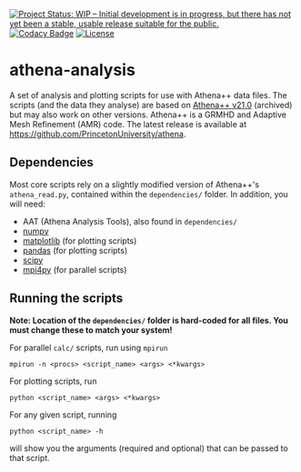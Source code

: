 [![Project Status: WIP – Initial development is in progress, but there has not yet been a stable, usable release suitable for the public.](https://www.repostatus.org/badges/latest/wip.svg)](https://www.repostatus.org/#wip)
[![Codacy Badge](https://app.codacy.com/project/badge/Grade/fa3ffef347fd481bb44b5a1f6c1042e9)](https://www.codacy.com/gh/paytonrodman/athena-analysis/dashboard?utm_source=github.com&amp;utm_medium=referral&amp;utm_content=paytonrodman/athena-analysis&amp;utm_campaign=Badge_Grade)
[![License](https://img.shields.io/badge/License-BSD%203--Clause-blue.svg)](https://opensource.org/licenses/BSD-3-Clause)

# athena-analysis

A set of analysis and plotting scripts for use with Athena++ data files. The scripts (and the data they analyse) are based on [Athena++ v21.0](https://github.com/PrincetonUniversity/athena-public-version/releases/tag/v21.0) (archived) but may also work on other versions. Athena++ is a GRMHD and Adaptive Mesh Refinement (AMR) code. The latest release is available at https://github.com/PrincetonUniversity/athena.

## Dependencies

Most core scripts rely on a slightly modified version of Athena++'s `athena_read.py`, contained within the `dependencies/` folder. In addition, you will need:

  - AAT (Athena Analysis Tools), also found in `dependencies/`
  - [numpy](https://numpy.org/)
  - [matplotlib](https://matplotlib.org/) (for plotting scripts)
  - [pandas](https://pandas.pydata.org/) (for plotting scripts)
  - [scipy](https://www.scipy.org/)
  - [mpi4py](https://pypi.org/project/mpi4py/) (for parallel scripts)

## Running the scripts

**Note: Location of the `dependencies/` folder is hard-coded for all files. You must change these to match your system!**

For parallel `calc/` scripts, run using `mpirun`

`mpirun -n <procs> <script_name> <args> <*kwargs>`

For plotting scripts, run

`python <script_name> <args> <*kwargs>`

For any given script, running

`python <script_name> -h`

will show you the arguments (required and optional) that can be passed to that script.
